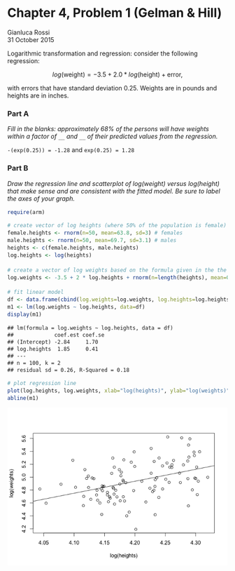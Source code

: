 # Chapter 4, Problem 1 (Gelman & Hill)
Gianluca Rossi  
31 October 2015  

Logarithmic transformation and regression: consider the following regression: 

$$log(\text{weight}) = −3.5 + 2.0 * log(\text{height}) + \text{error,}$$

with errors that have standard deviation 0.25. Weights are in pounds and heights are in inches.

### Part A
*Fill in the blanks: approximately 68% of the persons will have weights within a factor of `__` and `__` of their predicted values from the regression.*

`-(exp(0.25)) = -1.28` and `exp(0.25) = 1.28`

### Part B
*Draw the regression line and scatterplot of log(weight) versus log(height) that make sense and are consistent with the fitted model. Be sure to label the axes of your graph.*


```r
require(arm)
```


```r
# create vector of log heights (where 50% of the population is female)
female.heights <- rnorm(n=50, mean=63.8, sd=3) # females
male.heights <- rnorm(n=50, mean=69.7, sd=3.1) # males
heights <- c(female.heights, male.heights) 
log.heights <- log(heights)

# create a vector of log weights based on the formula given in the the exercise
log.weights <- -3.5 + 2 * log.heights + rnorm(n=length(heights), mean=0, sd=0.25)

# fit linear model
df <- data.frame(cbind(log.weights=log.weights, log.heights=log.heights))
m1 <- lm(log.weights ~ log.heights, data=df)
display(m1)
```

```
## lm(formula = log.weights ~ log.heights, data = df)
##             coef.est coef.se
## (Intercept) -2.84     1.70  
## log.heights  1.85     0.41  
## ---
## n = 100, k = 2
## residual sd = 0.26, R-Squared = 0.18
```

```r
# plot regression line
plot(log.heights, log.weights, xlab="log(heights)", ylab="log(weights)")
abline(m1)
```

![](arm_ch4p1_files/figure-html/unnamed-chunk-1-1.png) 
